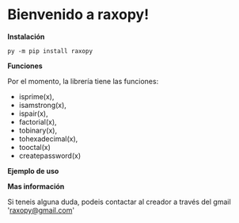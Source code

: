 # Bienvenido a raxopy!

**Instalación**

    py -m pip install raxopy

**Funciones**

Por el momento, la librería tiene las funciones: 
- isprime(x), 
- isamstrong(x), 
- ispair(x),
- factorial(x), 
- tobinary(x), 
- tohexadecimal(x), 
- tooctal(x)
- createpassword(x)


**Ejemplo de uso**


**Mas información**

Si teneis alguna duda, podeis contactar al creador a través del gmail 'raxopy@gmail.com'
